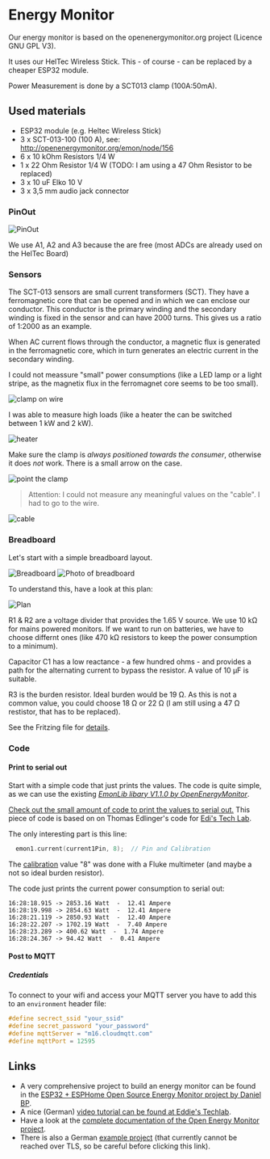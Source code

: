 # Energy Monitor

Our energy monitor is based on the openenergymonitor.org project (Licence GNU GPL V3). 

It uses our HelTec Wireless Stick. This - of course - can be replaced by a cheaper ESP32 module.

Power Measurement is done by a SCT013 clamp (100A:50mA).

## Used materials

* ESP32 module (e.g. Heltec Wireless Stick)
* 3 x SCT-013-100 (100 A), see: http://openenergymonitor.org/emon/node/156
* 6 x 10 kOhm Resistors 1/4 W
* 1 x 22 Ohm Resistor 1/4 W (TODO: I am using a 47 Ohm Resistor to be replaced)
* 3 x 10 uF Elko 10 V
* 3 x 3,5 mm audio jack connector

### PinOut

![PinOut](https://resource.heltec.cn/download/Wireless_Stick_V3/HTIT-WS_V3.png "PinOut")

We use A1, A2 and A3 because the are free (most ADCs are already used on the HelTec Board)

### Sensors 

The SCT-013 sensors are small current transformers (SCT). They have a ferromagnetic core that can be opened and in which we can enclose our conductor. This conductor is the primary winding and the secondary winding is fixed in the sensor and can have 2000 turns. This gives us a ratio of 1:2000 as an example.

When AC current flows through the conductor, a magnetic flux is generated in the ferromagnetic core, which in turn generates an electric current in the secondary winding.

I could not meassure "small" power consumptions (like a LED lamp or a light stripe, as the magnetix flux in the ferromagnet core seems to be too small). 

![clamp on wire](./docs/images/clamp1.jpeg "clamp on a wire")

I was able to measure high loads (like a heater the can be switched between 1 kW and 2 kW).

![heater](./docs/images/example-heater.png "serial out of a heater")

Make sure the clamp is *always positioned towards the consumer*, otherwise it does *not* work. There is a small arrow on the case.

![point the clamp](./docs/images/clamp2.jpeg "point the clamp")

> Attention: I could not measure any meaningful values on the "cable". I had to go to the wire.

![cable](./docs/images/clamp3.jpeg "use the clamp on the wire, not on the cable")

### Breadboard

Let's start with a simple breadboard layout.

![Breadboard](./docs/images/breadboard.png "breakboard layout")
![Photo of breadboard](./docs/images/photo-breadboard.jpeg "photo of breadboard")

To understand this, have a look at this plan:

![Plan](./docs/images/plan.png "plan")

R1 & R2 are a voltage divider that provides the 1.65 V source. We use 10 kΩ for mains powered monitors. If we want to run on batteries, we have to choose differnt ones (like 470 kΩ resistors to keep the power consumption to a minimum).

Capacitor C1 has a low reactance - a few hundred ohms - and provides a path for the alternating current to bypass the resistor. A value of 10 μF is suitable.

R3 is the burden resistor. Ideal burden would be 19 Ω. As this is not a common value, you could choose 18 Ω or 22 Ω (I am still using a 47 Ω restistor, that has to be replaced).

See the Fritzing file for [details](./energy-monitor/energy-monitor.fzz).

### Code

#### Print to serial out

Start with a simple code that just prints the values. The code is quite simple, as we can use the existing *[EmonLib libary V1.1.0 by OpenEnergyMonitor](https://docs.openenergymonitor.org/electricity-monitoring/ct-sensors/)*.

[Check out the small amount of code to print the values to serial out.](./01-energy-monitor-serial-out/) This piece of code is based on on Thomas Edlinger's code for [Edi's Tech Lab](https://www.edistechlab.com).

The only interesting part is this line:

```C
  emon1.current(current1Pin, 8);  // Pin and Calibration
```

The [calibration](https://docs.openenergymonitor.org/electricity-monitoring/ctac/calibration.html) value "8" was done with a Fluke multimeter (and maybe a not so ideal burden resistor).

The code just prints the current power consumption to serial out:

```
16:28:18.915 -> 2853.16 Watt  -  12.41 Ampere
16:28:19.998 -> 2854.63 Watt  -  12.41 Ampere
16:28:21.119 -> 2850.93 Watt  -  12.40 Ampere
16:28:22.207 -> 1702.19 Watt  -  7.40 Ampere
16:28:23.289 -> 400.62 Watt  -  1.74 Ampere
16:28:24.367 -> 94.42 Watt  -  0.41 Ampere
```
#### Post to MQTT

##### Credentials

To connect to your wifi and access your MQTT server you have to add this to an `environment` header file:

```C
#define secrect_ssid "your_ssid"
#define secret_password "your_password"
#define mqttServer = "m16.cloudmqtt.com"
#define mqttPort = 12595
```

## Links

* A very comprehensive project to build an energy monitor can be found in the [ESP32 + ESPHome Open Source Energy Monitor project by Daniel BP](https://github.com/danpeig/ESP32EnergyMonitor).
* A nice (German) [video tutorial can be found at Eddie's Techlab](https://edistechlab.com/sct013-sensor-zum-wechselstrom-messen/).
* Have a look at the [complete documentation of the Open Energy Monitor project](https://docs.openenergymonitor.org/).
* There is also a German [example project](http://www.technik-fan.de/index.php/Open_Energy_Monitor_mit_dem_ESP32) (that currently cannot be reached over TLS, so be careful before clicking this link).